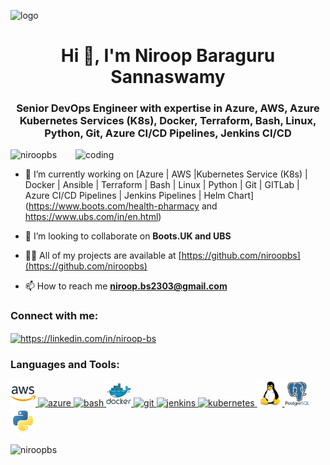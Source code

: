 ![logo](https://github.com/niroopbs/Niroop-Baraguru-Sannaswamy/commit/228b2fe93d7618ecd835d66fbe37189600760e2c)

<h1 align="center">Hi 👋, I'm Niroop Baraguru Sannaswamy</h1>
<h3 align="center">Senior DevOps Engineer with expertise in Azure, AWS, Azure Kubernetes Services (K8s), Docker, Terraform, Bash, Linux, Python, Git, Azure CI/CD Pipelines, Jenkins CI/CD</h3>
<img align="right" alt="coding" width="400" src="https://user-images.githubusercontent.com/55389276/140866485-8fb1c876-9a8f-4d6a-98dc-08c4981eaf70.gif">
<p align="left"> <img src="https://komarev.com/ghpvc/?username=ashutosh-pmishra&label=Profile%20views&color=0e75b6&style=flat" alt="niroopbs" /> </p>

- 🔭 I’m currently working on [Azure | AWS |Kubernetes Service (K8s) | Docker | Ansible | Terraform | Bash | Linux | Python | Git | GITLab | Azure CI/CD Pipelines | Jenkins Pipelines | Helm Chart](https://www.boots.com/health-pharmacy and https://www.ubs.com/in/en.html)

- 👯 I’m looking to collaborate on **Boots.UK and UBS**

- 👨‍💻 All of my projects are available at [https://github.com/niroopbs](https://github.com/niroopbs)

- 📫 How to reach me **niroop.bs2303@gmail.com**

<h3 align="left">Connect with me:</h3>
<p align="left">
<a href="https://linkedin.com/in/https://linkedin.com/in/niroop-bs" target="blank"><img align="center" src="https://raw.githubusercontent.com/rahuldkjain/github-profile-readme-generator/master/src/images/icons/Social/linked-in-alt.svg" alt="https://linkedin.com/in/niroop-bs" height="30" width="40" /></a>
</p>

<h3 align="left">Languages and Tools:</h3>
<p align="left"> <a href="https://aws.amazon.com" target="_blank" rel="noreferrer"> <img src="https://raw.githubusercontent.com/devicons/devicon/master/icons/amazonwebservices/amazonwebservices-original-wordmark.svg" alt="aws" width="40" height="40"/> </a> <a href="https://azure.microsoft.com/en-in/" target="_blank" rel="noreferrer"> <img src="https://www.vectorlogo.zone/logos/microsoft_azure/microsoft_azure-icon.svg" alt="azure" width="40" height="40"/> </a> <a href="https://www.gnu.org/software/bash/" target="_blank" rel="noreferrer"> <img src="https://www.vectorlogo.zone/logos/gnu_bash/gnu_bash-icon.svg" alt="bash" width="40" height="40"/> </a> <a href="https://www.docker.com/" target="_blank" rel="noreferrer"> <img src="https://raw.githubusercontent.com/devicons/devicon/master/icons/docker/docker-original-wordmark.svg" alt="docker" width="40" height="40"/> </a> <a href="https://git-scm.com/" target="_blank" rel="noreferrer"> <img src="https://www.vectorlogo.zone/logos/git-scm/git-scm-icon.svg" alt="git" width="40" height="40"/> </a> <a href="https://www.jenkins.io" target="_blank" rel="noreferrer"> <img src="https://www.vectorlogo.zone/logos/jenkins/jenkins-icon.svg" alt="jenkins" width="40" height="40"/> </a> <a href="https://kubernetes.io" target="_blank" rel="noreferrer"> <img src="https://www.vectorlogo.zone/logos/kubernetes/kubernetes-icon.svg" alt="kubernetes" width="40" height="40"/> </a> <a href="https://www.linux.org/" target="_blank" rel="noreferrer"> <img src="https://raw.githubusercontent.com/devicons/devicon/master/icons/linux/linux-original.svg" alt="linux" width="40" height="40"/> </a> <a href="https://www.postgresql.org" target="_blank" rel="noreferrer"> <img src="https://raw.githubusercontent.com/devicons/devicon/master/icons/postgresql/postgresql-original-wordmark.svg" alt="postgresql" width="40" height="40"/> </a> <a href="https://www.python.org" target="_blank" rel="noreferrer"> <img src="https://raw.githubusercontent.com/devicons/devicon/master/icons/python/python-original.svg" alt="python" width="40" height="40"/> </a> </p>

<p><img align="center" src="https://github-readme-stats.vercel.app/api/top-langs?username=niroopbs&show_icons=true&locale=en&layout=compact" alt="niroopbs" /></p>
